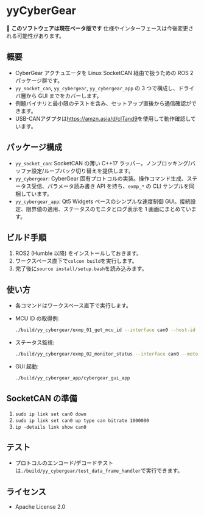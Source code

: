 # yyCyberGear

🚧 **このソフトウェアは現在ベータ版です**
仕様やインターフェースは今後変更される可能性があります。

## 概要

- CyberGear アクチュエータを Linux SocketCAN 経由で扱うための ROS 2 パッケージ群です。
- `yy_socket_can`, `yy_cybergear`, `yy_cybergear_app` の 3 つで構成し、ドライバ層から GUI までをカバーします。
- 例題バイナリと最小限のテストを含み、セットアップ直後から通信確認ができます。
- USB-CANアダプタは<https://amzn.asia/d/clTand9>を使用して動作確認しています。

## パッケージ構成

- `yy_socket_can`: SocketCAN の薄い C++17 ラッパー。ノンブロッキング/バッファ設定/ループバック切り替えを提供します。
- `yy_cybergear`: CyberGear 固有プロトコルの実装。操作コマンド生成、ステータス受信、パラメータ読み書き API を持ち、`exmp_*` の CLI サンプルを同梱しています。
- `yy_cybergear_app`: Qt5 Widgets ベースのシンプルな速度制御 GUI。接続設定、限界値の適用、ステータスのモニタとログ表示を 1 画面にまとめています。

## ビルド手順

1. ROS2 (Humble 以降) をインストールしておきます。
2. ワークスペース直下で`colcon build`を実行します。
3. 完了後に`source install/setup.bash`を読み込みます。

## 使い方

- 各コマンドはワークスペース直下で実行します。
- MCU ID の取得例:

  ```bash
  ./build/yy_cybergear/exmp_01_get_mcu_id --interface can0 --host-id 0x01 --motor-id 0x01
  ```

- ステータス監視:

  ```bash
  ./build/yy_cybergear/exmp_02_monitor_status --interface can0 --motor-id 1
  ```

- GUI 起動:

  ```bash
  ./build/yy_cybergear_app/cybergear_gui_app
  ```

## SocketCAN の準備

1. `sudo ip link set can0 down`
2. `sudo ip link set can0 up type can bitrate 1000000`
3. `ip -details link show can0`

## テスト

- プロトコルのエンコード/デコードテストは`./build/yy_cybergear/test_data_frame_handler`で実行できます。

## ライセンス

- Apache License 2.0
